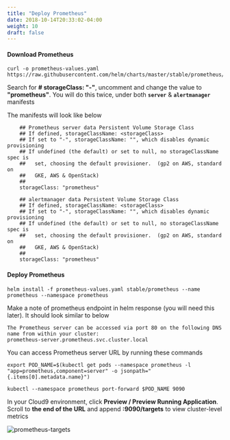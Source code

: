 ```yaml
---
title: "Deploy Prometheus"
date: 2018-10-14T20:33:02-04:00
weight: 10
draft: false
---
```


#### Download Prometheus

```
curl -o prometheus-values.yaml https://raw.githubusercontent.com/helm/charts/master/stable/prometheus/values.yaml
```

Search for **# storageClass: "-"**, uncomment and change the value to **"prometheus"**. You will do this twice, under both **`server`** & **`alertmanager`** manifests

The manifests will look like below

```
    ## Prometheus server data Persistent Volume Storage Class
    ## If defined, storageClassName: <storageClass>
    ## If set to "-", storageClassName: "", which disables dynamic provisioning
    ## If undefined (the default) or set to null, no storageClassName spec is
    ##   set, choosing the default provisioner.  (gp2 on AWS, standard on
    ##   GKE, AWS & OpenStack)
    ##
    storageClass: "prometheus"
```

```
    ## alertmanager data Persistent Volume Storage Class
    ## If defined, storageClassName: <storageClass>
    ## If set to "-", storageClassName: "", which disables dynamic provisioning
    ## If undefined (the default) or set to null, no storageClassName spec is
    ##   set, choosing the default provisioner.  (gp2 on AWS, standard on
    ##   GKE, AWS & OpenStack)
    ##
    storageClass: "prometheus"
```

#### Deploy Prometheus
```
helm install -f prometheus-values.yaml stable/prometheus --name prometheus --namespace prometheus
```

Make a note of prometheus endpoint in helm response (you will need this later). It should look similar to below

```
The Prometheus server can be accessed via port 80 on the following DNS name from within your cluster:
prometheus-server.prometheus.svc.cluster.local
```

You can access Prometheus server URL by running these commands
```
export POD_NAME=$(kubectl get pods --namespace prometheus -l "app=prometheus,component=server" -o jsonpath="{.items[0].metadata.name}")

kubectl --namespace prometheus port-forward $POD_NAME 9090
```

In your Cloud9 environment, click **Preview / Preview Running Application**. Scroll to **the end of the URL** and append **:9090/targets** to view cluster-level metrics

![prometheus-targets](/images/prometheus-targets.png)
